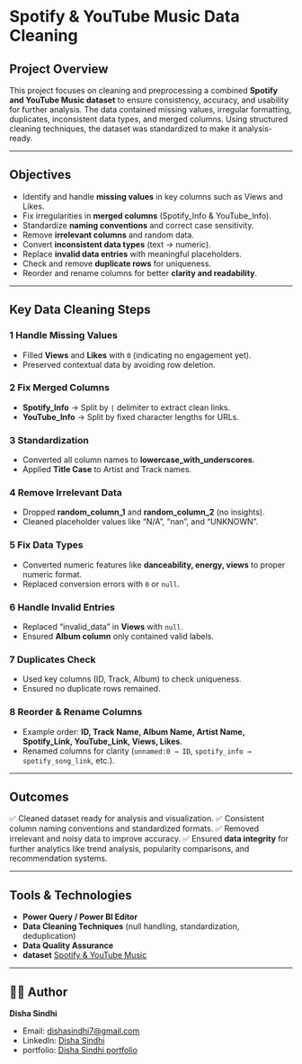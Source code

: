 #  Spotify & YouTube Music Data Cleaning

##  Project Overview

This project focuses on cleaning and preprocessing a combined **Spotify and YouTube Music dataset** to ensure consistency, accuracy, and usability for further analysis. The data contained missing values, irregular formatting, duplicates, inconsistent data types, and merged columns. Using structured cleaning techniques, the dataset was standardized to make it analysis-ready.

---

##  Objectives

* Identify and handle **missing values** in key columns such as Views and Likes.
* Fix irregularities in **merged columns** (Spotify\_Info & YouTube\_Info).
* Standardize **naming conventions** and correct case sensitivity.
* Remove **irrelevant columns** and random data.
* Convert **inconsistent data types** (text → numeric).
* Replace **invalid data entries** with meaningful placeholders.
* Check and remove **duplicate rows** for uniqueness.
* Reorder and rename columns for better **clarity and readability**.

---

##  Key Data Cleaning Steps

### 1️ Handle Missing Values

* Filled **Views** and **Likes** with `0` (indicating no engagement yet).
* Preserved contextual data by avoiding row deletion.

### 2️ Fix Merged Columns

* **Spotify\_Info** → Split by `|` delimiter to extract clean links.
* **YouTube\_Info** → Split by fixed character lengths for URLs.

### 3️ Standardization

* Converted all column names to **lowercase\_with\_underscores**.
* Applied **Title Case** to Artist and Track names.

### 4️ Remove Irrelevant Data

* Dropped **random\_column\_1** and **random\_column\_2** (no insights).
* Cleaned placeholder values like “N/A”, “nan”, and “UNKNOWN”.

### 5️ Fix Data Types

* Converted numeric features like **danceability, energy, views** to proper numeric format.
* Replaced conversion errors with `0` or `null`.

### 6️ Handle Invalid Entries

* Replaced “invalid\_data” in **Views** with `null`.
* Ensured **Album column** only contained valid labels.

### 7️ Duplicates Check

* Used key columns (ID, Track, Album) to check uniqueness.
* Ensured no duplicate rows remained.

### 8️ Reorder & Rename Columns

* Example order: **ID, Track Name, Album Name, Artist Name, Spotify\_Link, YouTube\_Link, Views, Likes**.
* Renamed columns for clarity (`unnamed:0 → ID`, `spotify_info → spotify_song_link`, etc.).

---

## Outcomes

✅ Cleaned dataset ready for analysis and visualization.
✅ Consistent column naming conventions and standardized formats.
✅ Removed irrelevant and noisy data to improve accuracy.
✅ Ensured **data integrity** for further analytics like trend analysis, popularity comparisons, and recommendation systems.

---

##  Tools & Technologies

* **Power Query / Power BI Editor**
* **Data Cleaning Techniques** (null handling, standardization, deduplication)
* **Data Quality Assurance**
* **dataset** [Spotify & YouTube Music](https://drive.google.com/file/d/1qanyuwEzkwEJ73vDJHk4ZlWE0JUG7udb/view)

---

## 👩‍💻 Author

**Disha Sindhi**

* Email: [dishasindhi7@gmail.com](mailto:dishasindhi7@gmail.com)
* LinkedIn: [Disha Sindhi](https://www.linkedin.com/in/disha-sindhi-b0092732a)
* portfolio: [Disha Sindhi portfolio](https://www.wscubetech.com/portfolio/data/disha-sindhi-rsk7ymi)
